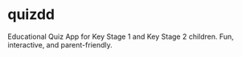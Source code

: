 # quizdd
Educational Quiz App for Key Stage 1 and Key Stage 2 children. Fun, interactive, and parent-friendly.
